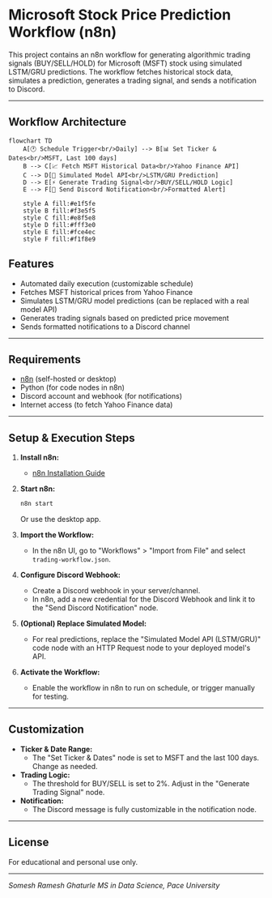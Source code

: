 # Microsoft Stock Price Prediction Workflow (n8n)

This project contains an n8n workflow for generating algorithmic trading signals (BUY/SELL/HOLD) for Microsoft (MSFT) stock using simulated LSTM/GRU predictions. The workflow fetches historical stock data, simulates a prediction, generates a trading signal, and sends a notification to Discord.

---

## Workflow Architecture

```mermaid
flowchart TD
    A[🕐 Schedule Trigger<br/>Daily] --> B[📊 Set Ticker & Dates<br/>MSFT, Last 100 days]
    B --> C[📈 Fetch MSFT Historical Data<br/>Yahoo Finance API]
    C --> D[🤖 Simulated Model API<br/>LSTM/GRU Prediction]
    D --> E[⚡ Generate Trading Signal<br/>BUY/SELL/HOLD Logic]
    E --> F[💬 Send Discord Notification<br/>Formatted Alert]
    
    style A fill:#e1f5fe
    style B fill:#f3e5f5
    style C fill:#e8f5e8
    style D fill:#fff3e0
    style E fill:#fce4ec
    style F fill:#f1f8e9
```

## Features
- Automated daily execution (customizable schedule)
- Fetches MSFT historical prices from Yahoo Finance
- Simulates LSTM/GRU model predictions (can be replaced with a real model API)
- Generates trading signals based on predicted price movement
- Sends formatted notifications to a Discord channel

---

## Requirements
- [n8n](https://n8n.io/) (self-hosted or desktop)
- Python (for code nodes in n8n)
- Discord account and webhook (for notifications)
- Internet access (to fetch Yahoo Finance data)

---

## Setup & Execution Steps

1. **Install n8n:**
   - [n8n Installation Guide](https://docs.n8n.io/hosting/installation/)

2. **Start n8n:**
   ```sh
   n8n start
   ```
   Or use the desktop app.

3. **Import the Workflow:**
   - In the n8n UI, go to "Workflows" > "Import from File" and select `trading-workflow.json`.

4. **Configure Discord Webhook:**
   - Create a Discord webhook in your server/channel.
   - In n8n, add a new credential for the Discord Webhook and link it to the "Send Discord Notification" node.

5. **(Optional) Replace Simulated Model:**
   - For real predictions, replace the "Simulated Model API (LSTM/GRU)" code node with an HTTP Request node to your deployed model's API.

6. **Activate the Workflow:**
   - Enable the workflow in n8n to run on schedule, or trigger manually for testing.

---

## Customization
- **Ticker & Date Range:**
  - The "Set Ticker & Dates" node is set to MSFT and the last 100 days. Change as needed.
- **Trading Logic:**
  - The threshold for BUY/SELL is set to 2%. Adjust in the "Generate Trading Signal" node.
- **Notification:**
  - The Discord message is fully customizable in the notification node.

---

## License
For educational and personal use only.

---

*Somesh Ramesh Ghaturle*
*MS in Data Science, Pace University*
